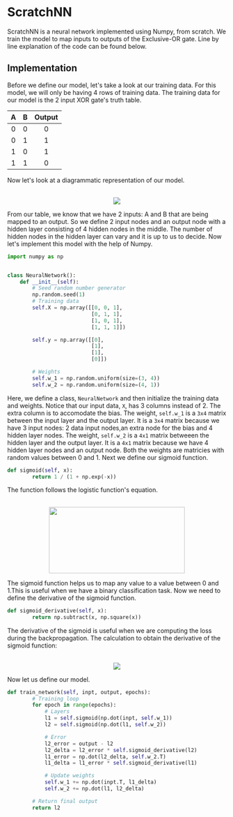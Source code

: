 # ScratchNN

ScratchNN is a neural network implemented using Numpy, from scratch. We train the model to map inputs to outputs of the Exclusive-OR gate. Line by line explanation of the code can be found below.

## Implementation

Before we define our model, let's take a look at our training data. For this model, we will only be having 4 rows of training data. The training data for our model is the 2 input XOR gate's truth table. 

| A  | B  | Output |
|:--:|:--:|:------:|
|0   |0   |0       |
|0   |1   |1       |
|1   |0   |1       |
|1   |1   |0       |

Now let's look at a diagrammatic representation of our model.

<div align="center">
    <br><img src="https://cldup.com/zJzDxXKT-z.png"><br>
</div>

From our table, we know that we have 2 inputs: A and B that are being mapped to an output. So we define 2 input nodes and an output node with a hidden layer consisting of 4 hidden nodes in the middle. The number of hidden nodes in the hidden layer can vary and it is up to us to decide. Now let's implement this model with the help of Numpy.

```python
import numpy as np


class NeuralNetwork():
    def __init__(self):
        # Seed random number generator
        np.random.seed(1)
        # Training data
        self.X = np.array([[0, 0, 1],
                           [0, 1, 1],
                           [1, 0, 1],
                           [1, 1, 1]])

        self.y = np.array([[0],
                           [1],
                           [1],
                           [0]])

        # Weights
        self.w_1 = np.random.uniform(size=(3, 4))
        self.w_2 = np.random.uniform(size=(4, 1))
```

Here, we define a class, `NeuralNetwork` and then initialize the training data and weights. Notice that our input data, `X`, has 3 columns instead of 2. The extra column is to accomodate the bias. The weight, `self.w_1` is a `3x4` matrix between the input layer and the output layer. It is a `3x4` matrix because we have 3 input nodes: 2 data input nodes,an extra node for the bias and 4 hidden layer nodes. The weight, `self.w_2` is a `4x1` matrix betweeen the hidden layer and the output layer. It is a `4x1` matrix because we have 4 hidden layer nodes and an output node. Both the weights are matricies with random values between 0 and 1. Next we define our sigmoid function.

```python
def sigmoid(self, x):
        return 1 / (1 + np.exp(-x))
```

The function follows the logistic function's equation.

<div align="center">
    <br><img src="https://cldup.com/6x0KSbiNuV.png" width="311.5" height="151.5"><br>
</div>

The sigmoid function helps us to map any value to a value between 0 and 1.This is useful when we have a binary classification task. Now we need to define the derivative of the sigmoid function.

```python
def sigmoid_derivative(self, x):
        return np.subtract(x, np.square(x))
```

The derivative of the sigmoid is useful when we are computing the loss during the backpropagation. The calculation to obtain the derivative of the sigmoid function:

<div align="center">
    <br><img src="https://cldup.com/KBcewAjNuR.png"><br>
</div>

Now let us define our model.

```python
def train_network(self, inpt, output, epochs):
        # Training loop
        for epoch in range(epochs):
            # Layers
            l1 = self.sigmoid(np.dot(inpt, self.w_1))
            l2 = self.sigmoid(np.dot(l1, self.w_2))

            # Error
            l2_error = output - l2
            l2_delta = l2_error * self.sigmoid_derivative(l2)
            l1_error = np.dot(l2_delta, self.w_2.T)
            l1_delta = l1_error * self.sigmoid_derivative(l1)

            # Update weights
            self.w_1 += np.dot(inpt.T, l1_delta)
            self.w_2 += np.dot(l1, l2_delta)

        # Return final output
        return l2
```